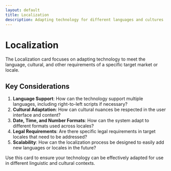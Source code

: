 ```yaml
---
layout: default
title: Localization
description: Adapting technology for different languages and cultures
---
```


# Localization

The Localization card focuses on adapting technology to meet the language, cultural, and other requirements of a specific target market or locale.

## Key Considerations

1. **Language Support**: How can the technology support multiple languages, including right-to-left scripts if necessary?
2. **Cultural Adaptation**: How can cultural nuances be respected in the user interface and content?
3. **Date, Time, and Number Formats**: How can the system adapt to different formats used across locales?
4. **Legal Requirements**: Are there specific legal requirements in target locales that need to be addressed?
5. **Scalability**: How can the localization process be designed to easily add new languages or locales in the future?

Use this card to ensure your technology can be effectively adapted for use in different linguistic and cultural contexts.
